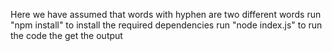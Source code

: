 Here we have assumed that words with hyphen are two different words
run "npm install" to install the required dependencies
run "node index.js" to run the code the get the output
